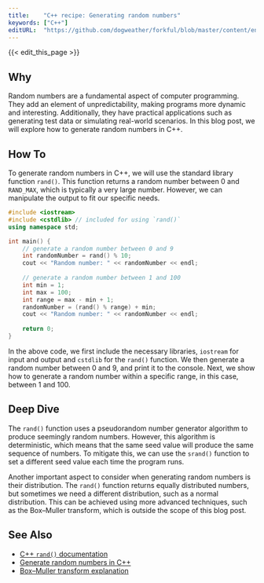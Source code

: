 ```yaml
---
title:    "C++ recipe: Generating random numbers"
keywords: ["C++"]
editURL:  "https://github.com/dogweather/forkful/blob/master/content/en/cpp/generating-random-numbers.md"
---
```


{{< edit_this_page >}}

## Why

Random numbers are a fundamental aspect of computer programming. They add an element of unpredictability, making programs more dynamic and interesting. Additionally, they have practical applications such as generating test data or simulating real-world scenarios. In this blog post, we will explore how to generate random numbers in C++.

## How To

To generate random numbers in C++, we will use the standard library function `rand()`. This function returns a random number between 0 and `RAND_MAX`, which is typically a very large number. However, we can manipulate the output to fit our specific needs.

```C++
#include <iostream>
#include <cstdlib> // included for using `rand()`
using namespace std;

int main() {
    // generate a random number between 0 and 9
    int randomNumber = rand() % 10;
    cout << "Random number: " << randomNumber << endl;
    
    // generate a random number between 1 and 100
    int min = 1;
    int max = 100;
    int range = max - min + 1;
    randomNumber = (rand() % range) + min;
    cout << "Random number: " << randomNumber << endl;
    
    return 0;
}
```

In the above code, we first include the necessary libraries, `iostream` for input and output and `cstdlib` for the `rand()` function. We then generate a random number between 0 and 9, and print it to the console. Next, we show how to generate a random number within a specific range, in this case, between 1 and 100.

## Deep Dive

The `rand()` function uses a pseudorandom number generator algorithm to produce seemingly random numbers. However, this algorithm is deterministic, which means that the same seed value will produce the same sequence of numbers. To mitigate this, we can use the `srand()` function to set a different seed value each time the program runs.

Another important aspect to consider when generating random numbers is their distribution. The `rand()` function returns equally distributed numbers, but sometimes we need a different distribution, such as a normal distribution. This can be achieved using more advanced techniques, such as the Box–Muller transform, which is outside the scope of this blog post.

## See Also

- [C++ `rand()` documentation](https://en.cppreference.com/w/cpp/numeric/random/rand)
- [Generate random numbers in C++](https://www.geeksforgeeks.org/rand-and-srand-in-ccpp/)
- [Box–Muller transform explanation](https://en.wikipedia.org/wiki/Box%E2%80%93Muller_transform)